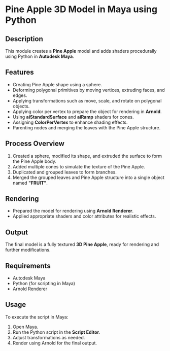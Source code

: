 # Pine Apple 3D Model in Maya using Python

## Description
This module creates a **Pine Apple** model and adds shaders procedurally using Python in **Autodesk Maya**.

## Features
- Creating Pine Apple shape using a sphere.
- Deforming polygonal primitives by moving vertices, extruding faces, and edges.
- Applying transformations such as move, scale, and rotate on polygonal objects.
- Applying color per vertex to prepare the object for rendering in **Arnold**.
- Using **aiStandardSurface** and **aiRamp** shaders for cones.
- Assigning **ColorPerVertex** to enhance shading effects.
- Parenting nodes and merging the leaves with the Pine Apple structure.

## Process Overview
1. Created a sphere, modified its shape, and extruded the surface to form the Pine Apple body.
2. Added multiple cones to simulate the texture of the Pine Apple.
3. Duplicated and grouped leaves to form branches.
4. Merged the grouped leaves and Pine Apple structure into a single object named **"FRUIT"**.

## Rendering
- Prepared the model for rendering using **Arnold Renderer**.
- Applied appropriate shaders and color attributes for realistic effects.

## Output
The final model is a fully textured **3D Pine Apple**, ready for rendering and further modifications.

## Requirements
- Autodesk Maya
- Python (for scripting in Maya)
- Arnold Renderer

## Usage
To execute the script in Maya:
1. Open Maya.
2. Run the Python script in the **Script Editor**.
3. Adjust transformations as needed.
4. Render using Arnold for the final output.

